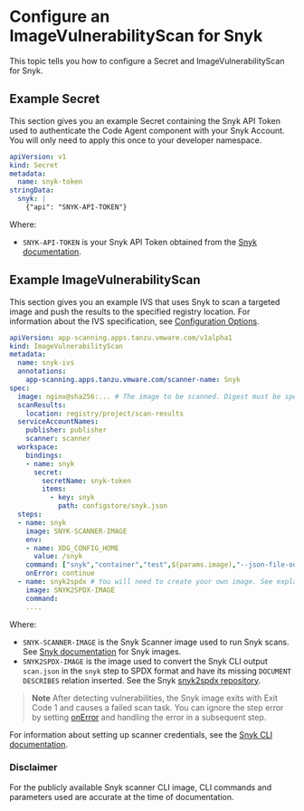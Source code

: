
# Configure an ImageVulnerabilityScan for Snyk

This topic tells you how to configure a Secret and ImageVulnerabilityScan for Snyk.

## <a id="secret-example"></a> Example Secret
This section gives you an example Secret containing the Snyk API Token used to authenticate the Code Agent component with your Snyk Account. You will only need to apply this once to your developer namespace.

```yaml
apiVersion: v1
kind: Secret
metadata:
  name: snyk-token
stringData:
  snyk: |
    {"api": "SNYK-API-TOKEN"}
```

Where:

- `SNYK-API-TOKEN` is your Snyk API Token obtained from the [Snyk documentation](https://docs.snyk.io/snyk-cli/authenticate-the-cli-with-your-account).

## <a id="example"></a> Example ImageVulnerabilityScan
This section gives you an example IVS that uses Snyk to scan a targeted image and push the results to the specified registry location.
For information about the IVS specification, see [Configuration Options](ivs-create-your-own.hbs.md#img-vuln-config-options).
```yaml
apiVersion: app-scanning.apps.tanzu.vmware.com/v1alpha1
kind: ImageVulnerabilityScan
metadata:
  name: snyk-ivs
  annotations:
    app-scanning.apps.tanzu.vmware.com/scanner-name: Snyk
spec:
  image: nginx@sha256:... # The image to be scanned. Digest must be specified.
  scanResults:
    location: registry/project/scan-results
  serviceAccountNames:
    publisher: publisher
    scanner: scanner
  workspace:
    bindings:
    - name: snyk
      secret:
        secretName: snyk-token
        items:
          - key: snyk
            path: configstore/snyk.json
  steps:
  - name: snyk
    image: SNYK-SCANNER-IMAGE
    env:
    - name: XDG_CONFIG_HOME
      value: /snyk
    command: ["snyk","container","test",$(params.image),"--json-file-output=scan.json"]
    onError: continue
  - name: snyk2spdx # You will need to create your own image. See explanation below.
    image: SNYK2SPDX-IMAGE
    command:
    ....
```

Where:

- `SNYK-SCANNER-IMAGE` is the Snyk Scanner image used to run Snyk scans. See [Snyk documentation](https://github.com/snyk/snyk-images) for Snyk images.
- `SNYK2SPDX-IMAGE` is the image used to convert the Snyk CLI output `scan.json` in the `snyk` step to SPDX format and have its missing `DOCUMENT DESCRIBES` relation inserted. See the Snyk [snyk2spdx repository](https://github.com/snyk-tech-services/snyk2spdx).

> **Note** After detecting vulnerabilities, the Snyk image exits with Exit Code 1 and causes a failed scan task. You can ignore the step error by setting [onError](https://tekton.dev/docs/pipelines/tasks/#specifying-onerror-for-a-step) and handling the error in a subsequent step.

For information about setting up scanner credentials, see the [Snyk CLI documentation](https://docs.snyk.io/snyk-cli/commands/config).

### <a id="disclaimer"></a> Disclaimer
For the publicly available Snyk scanner CLI image, CLI commands and parameters used are accurate at the time of documentation.